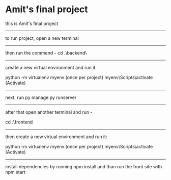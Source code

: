 
# Amit's final project

this is Amit's final project
____
to run project, open a new terminal 
____
then run the commend - cd .\backend\
____
create a new virtual environment and run it:

python -m virtualenv myenv (once per project)
myenv\Scripts\activate  (Activate)
______
next, run py manage.py runserver
_______
after that open another terminal and run - 

 cd .\frontend
___________
then create a new virtual environment and run it:

python -m virtualenv myenv (once per project)
myenv\Scripts\activate  (Activate)
______________
install dependencies by running npm install
and than run the front site with npm start
